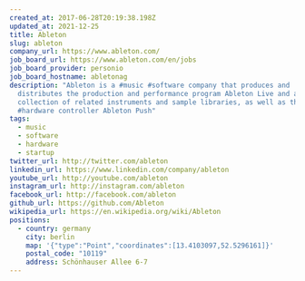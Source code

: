 ```yaml
---
created_at: 2017-06-28T20:19:38.198Z
updated_at: 2021-12-25
title: Ableton
slug: ableton
company_url: https://www.ableton.com/
job_board_url: https://www.ableton.com/en/jobs
job_board_provider: personio
job_board_hostname: abletonag
description: "Ableton is a #music #software company that produces and
  distributes the production and performance program Ableton Live and a
  collection of related instruments and sample libraries, as well as their own
  #hardware controller Ableton Push"
tags:
  - music
  - software
  - hardware
  - startup
twitter_url: http://twitter.com/ableton
linkedin_url: https://www.linkedin.com/company/ableton
youtube_url: http://youtube.com/ableton
instagram_url: http://instagram.com/ableton
facebook_url: http://facebook.com/ableton
github_url: https://github.com/Ableton
wikipedia_url: https://en.wikipedia.org/wiki/Ableton
positions:
  - country: germany
    city: berlin
    map: '{"type":"Point","coordinates":[13.4103097,52.5296161]}'
    postal_code: "10119"
    address: Schönhauser Allee 6-7
---
```

